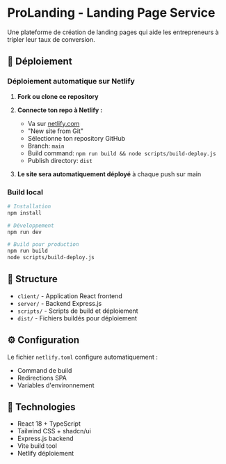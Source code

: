 # ProLanding - Landing Page Service

Une plateforme de création de landing pages qui aide les entrepreneurs à tripler leur taux de conversion.

## 🚀 Déploiement

### Déploiement automatique sur Netlify

1. **Fork ou clone ce repository**
2. **Connecte ton repo à Netlify :**
   - Va sur [netlify.com](https://netlify.com)
   - "New site from Git"
   - Sélectionne ton repository GitHub
   - Branch: `main`
   - Build command: `npm run build && node scripts/build-deploy.js`
   - Publish directory: `dist`

3. **Le site sera automatiquement déployé** à chaque push sur main

### Build local

```bash
# Installation
npm install

# Développement
npm run dev

# Build pour production
npm run build
node scripts/build-deploy.js
```

## 📁 Structure

- `client/` - Application React frontend
- `server/` - Backend Express.js
- `scripts/` - Scripts de build et déploiement
- `dist/` - Fichiers buildés pour déploiement

## ⚙️ Configuration

Le fichier `netlify.toml` configure automatiquement :
- Command de build
- Redirections SPA
- Variables d'environnement

## 🔧 Technologies

- React 18 + TypeScript
- Tailwind CSS + shadcn/ui
- Express.js backend
- Vite build tool
- Netlify déploiement